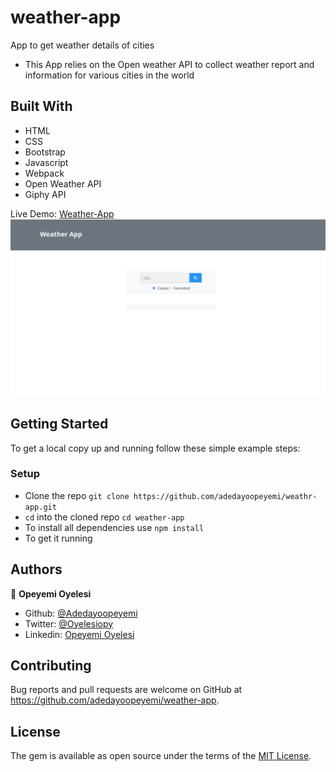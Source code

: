 # weather-app
App to get weather details of cities

- This App relies on the Open weather API to collect weather report and information for various cities in the world

## Built With

- HTML
- CSS
- Bootstrap
- Javascript
- Webpack
- Open Weather API
- Giphy API

Live Demo: [Weather-App](https://inspiring-bose-84a6ab.netlify.app)
![screenshot](./src/assets/screenshot.png)

## Getting Started

To get a local copy up and running follow these simple example steps:

### Setup

- Clone the repo `git clone https://github.com/adedayoopeyemi/weathr-app.git`
- `cd` into the cloned repo `cd weather-app`
- To install all dependencies use `npm install`
- To get it running 

## Authors

👤 **Opeyemi Oyelesi**

- Github: [@Adedayoopeyemi](https://github.com/Adedayoopeyemi)
- Twitter: [@Oyelesiopy](https://twitter.com/oyelesiopy)
- Linkedin: [Opeyemi Oyelesi](https://linkedin.com/opeyemioyelesi)


## Contributing

Bug reports and pull requests are welcome on GitHub at https://github.com/adedayoopeyemi/weather-app.


## License

The gem is available as open source under the terms of the [MIT License](https://opensource.org/licenses/MIT).
